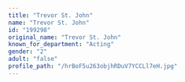 ```yaml
---
title: "Trevor St. John"
name: "Trevor St. John"
id: "199298"
original_name: "Trevor St. John"
known_for_department: "Acting"
gender: "2"
adult: "false"
profile_path: "/hrBoF5u263objhRDuV7YCCLl7eH.jpg"
---
```

